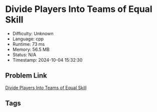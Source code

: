 # Divide Players Into Teams of Equal Skill

- Difficulty: Unknown
- Language: cpp
- Runtime: 73 ms
- Memory: 56.5 MB
- Status: N/A
- Timestamp: 2024-10-04 15:32:30

## Problem Link
[Divide Players Into Teams of Equal Skill](https://leetcode.com/problems/)

## Tags

